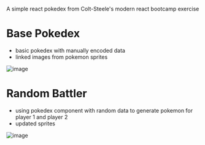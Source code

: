 A simple react pokedex from Colt-Steele's modern react bootcamp exercise 

# Base Pokedex 
- basic pokedex with manually encoded data
- linked images from pokemon sprites

![image](https://user-images.githubusercontent.com/70811340/122329908-cc86d600-cf64-11eb-89c8-b4e7be392a34.png)

# Random Battler 
- using pokedex component with random data to generate pokemon for player 1 and player 2
- updated sprites

![image](https://user-images.githubusercontent.com/70811340/122352283-9146d000-cf81-11eb-8dcd-7bbc365e219b.png)
